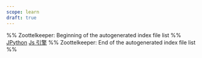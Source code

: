 ```yaml
---
scope: learn
draft: true
---
```

%% Zoottelkeeper: Beginning of the autogenerated index file list  %%
 [JPython](JPython.md)
 [Js 引擎](Js%20引擎.md)
%% Zoottelkeeper: End of the autogenerated index file list  %%
